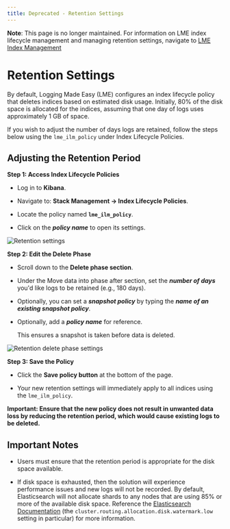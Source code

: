 ```yaml
---
title: Deprecated - Retention Settings
---
```

**Note**: This page is no longer maintained. For information on LME index lifecycle management and managing retention settings, navigate to [LME Index Management](https://cisagov.github.io/lme-docs/docs/markdown/maintenance/index-management/)


# Retention Settings

By default, Logging Made Easy (LME) configures an index lifecycle policy that deletes indices based on estimated disk usage. Initially, 80% of the disk space is allocated for the indices, assuming that one day of logs uses approximately 1 GB of space.

If you wish to adjust the number of days logs are retained, follow the steps below using the `lme_ilm_policy` under Index Lifecycle Policies.

## Adjusting the Retention Period

**Step 1: Access Index Lifecycle Policies**

- Log in to **Kibana**.
  
- Navigate to: **Stack Management -> Index Lifecycle Policies**.
  
- Locate the policy named **`lme_ilm_policy`**.

- Click on the ***policy name*** to open its settings.

![Retention settings](/docs/imgs/retention_pics/retention_1.png)

**Step 2: Edit the Delete Phase**

- Scroll down to the **Delete phase section**.

- Under the Move data into phase after section, set the ***number of days*** you'd like logs to be retained (e.g., 180 days).

- Optionally, you can set a ***snapshot policy*** by typing the ***name of an existing snapshot policy***.

- Optionally, add a ***policy name*** for reference.

  This ensures a snapshot is taken before data is deleted.

![Retention delete phase settings](/docs/imgs/extra_beats_pics/update-retention.png)

**Step 3: Save the Policy**

- Click the **Save policy button** at the bottom of the page.

- Your new retention settings will immediately apply to all indices using the `lme_ilm_policy`.

**Important: Ensure that the new policy does not result in unwanted data loss by reducing the retention period, which would cause existing logs to be deleted.**

## Important Notes

- Users must ensure that the retention period is appropriate for the disk space available.

- If disk space is exhausted, then the solution will experience performance issues and new logs will not be recorded. By default, Elasticsearch will not allocate shards to any nodes that are using 85% or more of the available disk space. Reference the [Elasticsearch
Documentation](https://www.elastic.co/guide/en/elasticsearch/reference/current/disk-allocator.html) (the `cluster.routing.allocation.disk.watermark.low` setting in particular) for more information.


